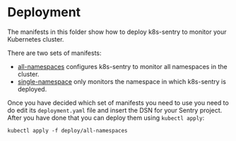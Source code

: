 # Deployment

The manifests in this folder show how to deploy k8s-sentry to monitor your
Kubernetes cluster.

There are two sets of manifests:

* [all-namespaces](all-namespaces/) configures k8s-sentry to monitor all
  namespaces in the cluster.
* [single-namespace](single-namespace/) only monitors the namespace in which
  k8s-sentry is deployed.

Once you have decided which set of manifests you need to use you need to do
edit its `deployment.yaml` file and insert the DSN for your Sentry project.
After you have done that you can deploy them using `kubectl apply`:

```shell
kubectl apply -f deploy/all-namespaces
```
